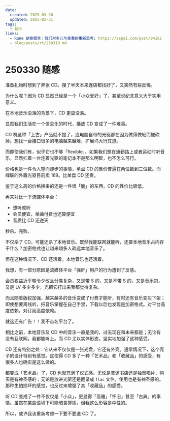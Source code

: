 ```yaml
---
date:
  created: 2025-03-30
  updated: 2025-03-31
tags:
  - 音乐
links:
  - Rune 结案报告：我们对多元与尊重的重新思考: https://sspai.com/post/94162
  - blog/posts/rt/250319.md
---
```

# 250330 随感

准备礼物时想到了弄张 CD。搜了半天本来连店都找好了，又突然有些反悔。

为什么呢？因为 CD 显然已经是一个「小众爱好」了，甚至说纪念意义大于实用意义。

在本地音乐没落的背景下，CD 更显没落。

<!-- more -->

显然我们生活在一个信息化的时代，播放 CD 变成了一件难事。

CD 机这种「上古」产品就不提了，连电脑自带的光驱都在因为做薄做轻而被砍掉。想找一台接口很多的电脑越来越难，扩展坞大行其道。

而即使我们有，似乎它也不够「flexible」。如果我们想在通勤路上或者运动时听音乐，显然扛着一台连着光驱的笔记本不是那么明智，也不怎么可行。

价格也是一件令人望而却步的事情，单盘 CD 的售价普遍在两位数到三位数。而绿联的外置光驱目前卖 169。比单盘 CD 还贵。

鉴于这么高的价格换来的还是一件很「脆」的东西，CD 的性价比极低。

再来对比一下流媒体平台：

- 想听就听
- 会员便宜，单曲付费也还算便宜
- 音质比 CD 还逆天

秒杀。完败。

不仅杀了 CD，可能还杀了本地音乐。既然我能联网就能听，还要本地音乐占内存干什么？加密格式也让越来越多人疏远本地音乐了。

但在这种情况下，CD 还活着，本地音乐也还活着。

我想，有一部分原因是流媒体平台「强奸」用户的行为遭到了反感。

会员权益近乎朝令夕改且分类复杂，又是带 S 的，又是不带 S 的，又是音乐包，又是 LV 多少多少，光把它打出来我都觉得复杂。

而且随着版权加强，越来越多的音乐变成了付费才能听，有时还有音乐变灰下架；即使想要离线听，把音乐掌握在自己手里，下载以后也发现是加密格式。对平台高度依赖，对订阅高度依赖。

就这还有广告！！我不点名平台了。

相比之前，本地音乐及 CD 中的音乐一直是我的，过去现在和未来都是；无论有没有互联网，我都能听上。而 CD 尤以实体形态，坚实地加强了这种感受。

CD 还有特别之处：它从来不仅仅是一张光盘，它还有外壳。通常情况下，这个壳子的设计特别有感觉。这使得 CD 多了一种「艺术品」和「收藏品」的感受，有很多人也确实是这么做的。

都变成「艺术品」了，CD 也就充满了仪式感。无论是普逻书店还是独音唱片，购买是有神圣感的；无论是放进光驱还是翻录成 `flac` 文件，使用也是有神圣感的。那种生怕损坏的感觉，也反过来增强了其「收藏品」的感受。

听 CD 变成了一件不仅仅是「小众」，更显得「高雅」「怀旧」甚至「古典」的事情。虽然在某些语境下可能暗含揶揄，但我这么形容是中性的。

所以，或许我该重新考虑一下要不要送 CD 了。

